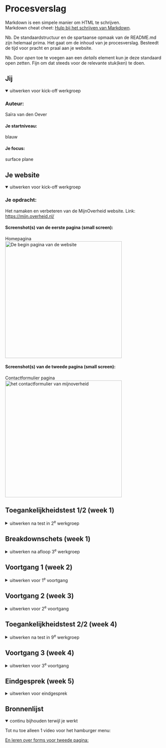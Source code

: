 # Procesverslag
Markdown is een simpele manier om HTML te schrijven.  
Markdown cheat cheet: [Hulp bij het schrijven van Markdown](https://github.com/adam-p/markdown-here/wiki/Markdown-Cheatsheet).

Nb. De standaardstructuur en de spartaanse opmaak van de README.md zijn helemaal prima. Het gaat om de inhoud van je procesverslag. Besteedt de tijd voor pracht en praal aan je website.

Nb. Door *open* toe te voegen aan een *details* element kun je deze standaard open zetten. Fijn om dat steeds voor de relevante stuk(ken) te doen.





## Jij

<details open>
  <summary>uitwerken voor kick-off werkgroep</summary>

  ### Auteur:
  Saïra van den Oever

  #### Je startniveau:
  blauw

  #### Je focus:
  surface plane
 
</details>





## Je website

<details open>
  <summary>uitwerken voor kick-off werkgroep</summary>

  ### Je opdracht:
  Het namaken en verbeteren van de MijnOverheid website. Link: https://mijn.overheid.nl/

  #### Screenshot(s) van de eerste pagina (small screen): 
  Homepagina  
  <img src="readme-images/dummy-plaatje.jpg" width="375px" alt="De begin pagina van de website">

  #### Screenshot(s) van de tweede pagina (small screen):
  Contactformulier pagina  
  <img src="readme-images/dummy-plaatje.jpg" width="375px" alt="het contactformulier van mijnoverheid">
 
</details>



## Toegankelijkheidstest 1/2 (week 1)

<details>
  <summary>uitwerken na test in 2<sup>e</sup> werkgroep</summary>

  ### Bevindingen
  Lijst met je bevindingen die in de test naar voren kwamen:

</details>



## Breakdownschets (week 1)

<details>
  <summary>uitwerken na afloop 3<sup>e</sup> werkgroep</summary>

  ### de hele pagina: 
  <img src="readme-images/dummy-plaatje.jpg" width="375px" alt="breakdown van de hele pagina">

  ### dynamisch deel (bijv menu): 
  <img src="readme-images/dummy-plaatje.jpg" width="375px" alt="breakdown van een dynamisch deel">

  ### wellicht nog een dynamisch deel (bijv filter): 
  <img src="readme-images/dummy-plaatje.jpg" width="375px" alt="breakdown van nog een dynamisch deel">

  <img src="/images/breakdownschetsen.pdf" alt="Breakdown schetsen">

</details>





## Voortgang 1 (week 2)

<details>
  <summary>uitwerken voor 1<sup>e</sup> voortgang</summary>

  ### Stand van zaken
  Stand van zaken is dat ik de website MijnOverheid heb gekozen. Hier heb ik breakdownschetsen gemaakt van 2 pagina's. De homepagina en het contactformulier. Daarbij het ik voor de eerste pagina door middel van de breakdown schets mijn html opgesteld. Deze week heb ik ook alle opdrachten gedaan tijdens de lessen. Hierbij horen de opdrachten van grid maar ook de toegankelijkheidstest bij van de officiele website. Dit zijn de foto's van de test:
  <img src="/images/">
  <img src="/images/">
  <img src="/images/">

Uit de test kwam vooral, over het algemeen heel erg naar voren dat het al een hele toegankelijke website is. Ik wil gaan testen dat als ik wat aanpassingen maak aan de pagina of het dan nog zo toegankelijk is.
ten slotte heb ik ook de opdrachten van flexbox en javascript gemaakt... alle opdrachten. Ze gingen en gaan allemaal altijd goed. Ik ben benieuwd of ik ze straks ook zelf kan toepassen. Het begin is erg lastig.


  Hier zijn de breakdown schetsen:
  <img src="breakdownschetsen-1.svg" width="375px" alt="html breakdownschetsen eerste pagina">
  <img src="breakdownschetsen-2.svg" width="375px" alt="html breakdownschetsen tweede pagina">
  hier zijn de plaatjes van mijn uiteindelijke resultaat van de html breakdownschetsen.

  Aantekeningen toegankelijkheids les:
  <img src="/images/">


  ### Agenda voor meeting
  Vragen of de geschreven html goed is. Ook Vragen hoe is sections of articles moet gaan gebruiken. En welke van de twee. OOk vragen over de details op de pagina qua bulletpoints etc.


  ### Verslag van meeting
  Tijdens het eerste gesprek heb ik gevraagd of mijn html goed was en zijn we die doorgelopen. Ook kwamen er nog vragen naar voren of section en articles en hebben we dat behandeld. Er werd duidelijk gemaakt dan sections echt een thema hebben en articles meer onderscheid maken van elkaar. Ook kwam het in dit feedback gesprek naar voren dat je logo ook in je h1 kan staan. + gap is makkelijker dan margin volgens Vasilis. Style per list item kan je met een afbeelding doen bijvoorbeeld of gewoon bulletpoints houden. Ook hebben we github gefixt.

</details>





## Voortgang 2 (week 3)

<details>
  <summary>uitwerken voor 2<sup>e</sup> voortgang</summary>

  ### Stand van zaken
  alle opdrachten gingen goed. We zijn met positionering bezig geweest en de style voor de verschillende states. Ik loop vast bij mijn eigen project. Ik heb een begin in css maar krijg bijvoorbeeld het eerste element die ik in het midden wil krijgen daar niet. Ik loop vast met css en wat ik moet gebruiken (grid, flexbox etc).


  ### Agenda voor meeting
  vragen hoe ik dat element in het midden krijg


  ### Verslag van meeting
  Tijdens het gesprek heb ik hulp gekregen van de studentassistent(en) bij het recht/in het midden zetten van de juiste elementen. Verder meegekeken en geluisterd naar de vragen van de andere studenten en zelf verder gewerkt. Ook moest mijn link er nog ingezet worden dus hebben we dat geregeld.
 
 </details>





## Toegankelijkheidstest 2/2 (week 4)

<details>
  <summary>uitwerken na test in 9<sup>e</sup> werkgroep</summary>

  ### Bevindingen
  Lijst met je bevindingen die in de test naar voren kwamen (geef ook aan wat er verbeterd is):

  N.V.T test nog niet gedaan, watn website is nog niet af genoeg voor zo'n test.

</details>





## Voortgang 3 (week 4)

<details>
  <summary>uitwerken voor 3<sup>e</sup> voortgang</summary>

  ### Stand van zaken
  Bezig geweest met de html van pagina 2 en daarbij behoorde 'form'. Maar allerlei vragen over form dus die neem ik mee naar het feedbackgesprek.
  Css niet veel verder, blijft lastig.

  Na deze weeks meeting ben ik bezig geweest met een hamburgermenu die er nu ook in zit. Alleen ging dat met een tutorial en dus ook divs/classes dus die moet ik nog overzetten.


  ### Agenda voor meeting
  Voor deze meeting voelde ik me minder voorbereid. Wel had ik vragen over forms en hoe dat in elkaar zat, dat hielp wel. Daarnaast hadden klasgenoten moeite met het wegwerken van classes.


  ### Verslag van meeting
  forms is nu geregeld, ik weet de elementen die ik kan gebruiken. Classes kan je ook in plaats van een punt ook aanspreken met attributes., bijvoorbeeld met 'eindigd met' of 'begint met' dus dan krijg je bijvoorbeeld [class^="open"] wat betekent, een class die begint met open wordt geselecteerd en dan kan je het zo in je css zetten. Wat betreft forms: For en id zijn gekoppeld met zelfde naam, dan is goed voor screenreader en erop klikken dan komt de input op de focus.

</details>





## Eindgesprek (week 5)

<details>
  <summary>uitwerken voor eindgesprek</summary>

  ### Je uitkomst - karakteristiek screenshots:
  
  <img src="Homepagina1.png" width="375px" alt="screenshot van de homepagina">
  <img src="Homepagina2.png" width="375px" alt="screenshot van de homepagina">
  <img src="Homepagina3.png" width="375px" alt="screenshot van de homepagina">  
  <img src="Hamburgermenu.png" width="375px" alt="screenshot van de homepagina">  
  <img src="Contactformulier1.png" width="375px" alt="screenshot van de contactformulier pagina">
  <img src="Contactformulier2.png" width="375px" alt="screenshot van de contactformulier pagina">
  <img src="Contactformulier3.png" width="375px" alt="screenshot van de contactformulier pagina">
  hier zijn de screenshots van mijn uiteindelijke resultaat van de pagina's van nietmijnoverheid.


  ### Dit ging goed/Heb ik geleerd: 
  geleerd dat ik code nog wat erger vind dan zelf gedacht.
  Uiteindelijk ben ik wel blij met het resultaat, vooral met het kunnen maken van een goed formulier.


  ### Dit was lastig/Is niet gelukt:
  Het afmaken van de opdracht. Ik heb meer tijd nodig en ik denk ook assistentie, ik hoop nog een feedback gesprek in te kunnen plannen vóór de herkansing.

  Update: Ik vond het lastig als het niet lukte en ik geen idee meer had wat opties waren om het te laten werken. 

  ### Update voor de herkansing:
  Ik ben blij met het resultaat en dat ik het nu af heb. Het was interessant om veranderingen in de contactformulieren zijn geworden. Op de echte site wordt er bijvoorbeeld pas feedback gegeven wanneer je op verzenden klikt en ik heb er voor gezorgd dat dit al eerder het geval is. Ook is het duidelijker wanneer alles goed is.

  Het gesprek in gaan blijft sppannend, maar hopelijk haal ik het vak (en hoef ik volgend jaar niet meer te coderen :)

</details>



## Bronnenlijst

<details open>
  <summary>continu bijhouden terwijl je werkt</summary>

  Tot nu toe alleen 1 video voor het hamburger menu:
  <a href url="https://www.youtube.com/watch?v=aNDqzlAKmZc">

  En leren over forms voor tweede pagina:
  <a href url="https://www.youtube.com/watch?v=2O8pkybH6po&t=162s">

</details>
